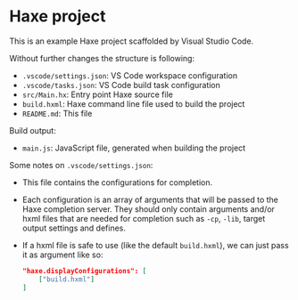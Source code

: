 # Haxe project

This is an example Haxe project scaffolded by Visual Studio Code.

Without further changes the structure is following:

 * `.vscode/settings.json`: VS Code workspace configuration
 * `.vscode/tasks.json`: VS Code build task configuration
 * `src/Main.hx`: Entry point Haxe source file
 * `build.hxml`: Haxe command line file used to build the project
 * `README.md`: This file

Build output:

 * `main.js`: JavaScript file, generated when building the project

Some notes on `.vscode/settings.json`:

  - This file contains the configurations for completion.

  - Each configuration is an array of arguments that will be passed to the Haxe completion server. They should only contain arguments and/or hxml files that are needed for completion such as `-cp`, `-lib`, target output settings and defines.

  - If a hxml file is safe to use (like the default `build.hxml`), we can just pass it as argument like so:

    ```json
    "haxe.displayConfigurations": [
        ["build.hxml"]
    ]
    ```